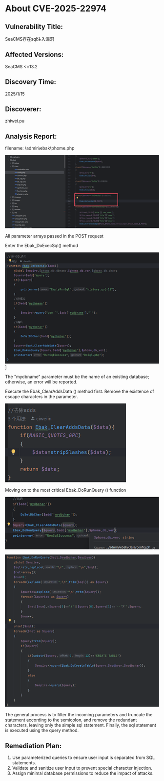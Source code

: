# About CVE-2025-22974

## Vulnerability Title:

SeaCMS存在sql注入漏洞

## Affected Versions:

SeaCMS <=13.2

## Discovery Time:

2025/1/15

## Discoverer:

zhiwei.pu

## Analysis Report:

filename: \admin\ebak\phome.php

![img](./images/image1.png)

All parameter arrays passed in the POST request

Enter the Ebak_DoExecSql() method

![img](./images/image2.png)]

The "mydbname" parameter must be the name of an existing database; otherwise, an error will be reported.

Execute the Ebak_ClearAddsData () method first. Remove the existence of escape characters in the parameter.

![img](./images/image3.png)

Moving on to the most critical Ebak_DoRunQuery () function

![img](./images/image4.png)

![img](./images/image5.png)

The general process is to filter the incoming parameters and truncate the statement according to the semicolon, and remove the redundant characters, leaving only the simple sql statement. Finally, the sql statement is executed using the query method.

## Remediation Plan:

1. Use parameterized queries to ensure user input is separated from SQL statements.
2. Validate and sanitize user input to prevent special character injection.
3. Assign minimal database permissions to reduce the impact of attacks.